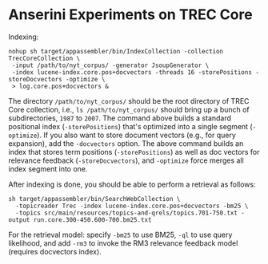 # Anserini Experiments on TREC Core

Indexing:

```
nohup sh target/appassembler/bin/IndexCollection -collection TrecCoreCollection \
 -input /path/to/nyt_corpus/ -generator JsoupGenerator \
 -index lucene-index.core.pos+docvectors -threads 16 -storePositions -storeDocvectors -optimize \
 > log.core.pos+docvectors &

```

The directory `/path/to/nyt_corpus/` should be the root directory of TREC Core collection, i.e., `ls /path/to/nyt_corpus/` 
should bring up a bunch of subdirectories, `1987` to `2007`. The command above builds a standard positional index 
(`-storePositions`) that's optimized into a single segment (`-optimize`). If you also want to store document vectors 
(e.g., for query expansion), add the `-docvectors` option.  The above command builds an index that stores term positions 
(`-storePositions`) as well as doc vectors for relevance feedback (`-storeDocvectors`), and `-optimize` force merges all 
index segment into one.

After indexing is done, you should be able to perform a retrieval as follows:

```
sh target/appassembler/bin/SearchWebCollection \
  -topicreader Trec -index lucene-index.core.pos+docvectors -bm25 \
  -topics src/main/resources/topics-and-qrels/topics.701-750.txt -output run.core.300-450.600-700.bm25.txt
```

For the retrieval model: specify `-bm25` to use BM25, `-ql` to use query likelihood, and add `-rm3` to invoke the RM3 
relevance feedback model (requires docvectors index).

